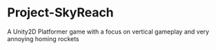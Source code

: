 # Project-SkyReach
A Unity2D Platformer game with a focus on vertical gameplay and very annoying homing rockets
